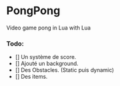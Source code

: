 # PongPong
Video game pong in Lua with Lua

### Todo:
  - [] Un système de score.
  - [] Ajouté un background.
  - [] Des Obstacles. (Static puis dynamic)
  - [] Des items.


